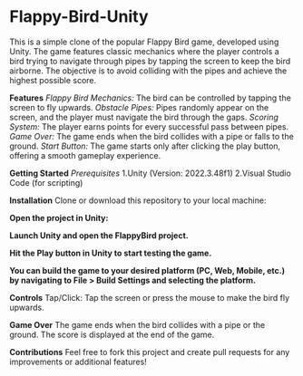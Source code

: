 # Flappy-Bird-Unity
This is a simple clone of the popular Flappy Bird game, developed using Unity. The game features classic mechanics where the player controls a bird trying to navigate through pipes by tapping the screen to keep the bird airborne. The objective is to avoid colliding with the pipes and achieve the highest possible score.


**Features**
_Flappy Bird Mechanics:_ The bird can be controlled by tapping the screen to fly upwards.
_Obstacle Pipes:_ Pipes randomly appear on the screen, and the player must navigate the bird through the gaps.
_Scoring System:_ The player earns points for every successful pass between pipes.
_Game Over:_ The game ends when the bird collides with a pipe or falls to the ground.
_Start Button:_ The game starts only after clicking the play button, offering a smooth gameplay experience.


**Getting Started**
_Prerequisites_
1.Unity (Version: 2022.3.48f1)
2.Visual Studio Code (for scripting)

**Installation**
Clone or download this repository to your local machine:

**Open the project in Unity:**

**Launch Unity and open the FlappyBird project.**

**Hit the Play button in Unity to start testing the game.**

**You can build the game to your desired platform (PC, Web, Mobile, etc.) by navigating to File > Build Settings and selecting the platform.**

**Controls**
Tap/Click: Tap the screen or press the mouse to make the bird fly upwards.

**Game Over**
The game ends when the bird collides with a pipe or the ground.
The score is displayed at the end of the game.

**Contributions**
Feel free to fork this project and create pull requests for any improvements or additional features!
